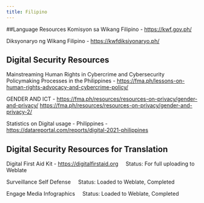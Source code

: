 ```yaml
---
title: Filipino 
---
```


##Language Resources
Komisyon sa Wikang Filipino - https://kwf.gov.ph/

Diksyonaryo ng Wikang Filipino - https://kwfdiksiyonaryo.ph/

## Digital Security Resources
Mainstreaming Human Rights in Cybercrime and Cybersecurity Policymaking Processes in the Philippines - https://fma.ph/lessons-on-human-rights-advocacy-and-cybercrime-policy/

GENDER AND ICT - https://fma.ph/resources/resources-on-privacy/gender-and-privacy/
https://fma.ph/resources/resources-on-privacy/gender-and-privacy-2/

Statistics on Digital usage - Philippines - https://datareportal.com/reports/digital-2021-philippines

## Digital Security Resources for Translation
Digital First Aid Kit -  https://digitalfirstaid.org
    Status: For full uploading to Weblate

Surveillance Self Defense
    Status: Loaded to Weblate, Completed

Engage Media Infographics
    Status: Loaded to Weblate, Completed
